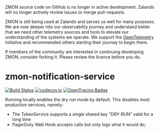 ZMON source code on GitHub is no longer in active development. Zalando will no longer actively review issues or merge pull-requests.

ZMON is still being used at Zalando and serves us well for many purposes. We are now deeper into our observability journey and understand better that we need other telemetry sources and tools to elevate our understanding of the systems we operate. We support the [OpenTelemetry](https://opentelemetry.io/) initiative and recommended others starting their journey to begin there.

If members of the community are interested in continuing developing ZMON, consider forking it. Please review the licence before you do.

# zmon-notification-service

[![Build Status](https://travis-ci.org/zalando-zmon/zmon-notification-service.svg?branch=master)](https://travis-ci.org/zalando-zmon/zmon-notification-service)
[![codecov.io](https://codecov.io/github/zalando-zmon/zmon-notification-service/coverage.svg?branch=master)](https://codecov.io/github/zalando-zmon/zmon-notification-service?branch=master)
[![OpenTracing Badge](https://img.shields.io/badge/OpenTracing-enabled-blue.svg)](http://opentracing.io)

Running locally enables the dry run mode by default. This disables most production services, namely:

- The TokenService supports a single shared key "DRY-RUN" valid for a long time
- PagerDuty Web Hook accepts calls but only logs what it would do;
